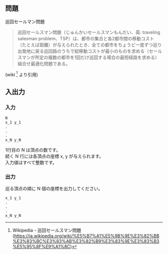 ## 問題
巡回セールマン問題

> 巡回セールスマン問題（じゅんかいセールスマンもんだい、英: traveling salesman problem、TSP）は、都市の集合と各2都市間の移動コスト（たとえば距離）が与えられたとき、全ての都市をちょうど一度ずつ巡り出発地に戻る巡回路のうちで総移動コストが最小のものを求める（セールスマンが所定の複数の都市を1回だけ巡回する場合の最短経路を求める）組合せ最適化問題である。

(wiki [^1] より引用)

## 入出力

### 入力

```
N
x_1 y_1
.
.
.
x_N y_N
```

1行目の N は頂点の数です。  
続く N 行には各頂点の座標 x, y が与えられます。  
入力値はすべて整数です。

### 出力

巡る頂点の順に N 個の座標を出力してください。

```
x_1 y_1
.
.
.
x_N y_N
```

[^1]: Wikipedia - 巡回セールスマン問題 (https://ja.wikipedia.org/wiki/%E5%B7%A1%E5%9B%9E%E3%82%BB%E3%83%BC%E3%83%AB%E3%82%B9%E3%83%9E%E3%83%B3%E5%95%8F%E9%A1%8C)